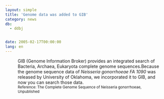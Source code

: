 ```yaml
---
layout: simple
title: 'Genome data was added to GIB'
category: news
db:
  - ddbj


date: 2005-02-17T00:00:00
lang: en
---
```


<html>
<dd>GIB (Genome Information Broker) provides an integrated search of Bacteria, Archaea, Eukaryota complete genome sequences.Because the genome sequence data of <i>Neisseria gonorrhoeae FA 1090</i> was released by University of Oklahoma, we incorporated it to GIB, and now you can search those data.
<dd><small>Reference: The Complete Genome Sequence of Neisseria gonorrhoeae, Unpublished</small></dd>
</dd>
</html>
